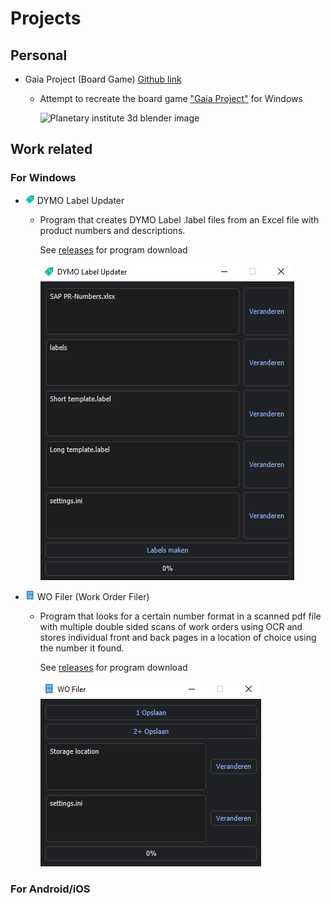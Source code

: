 # Projects
## Personal
* Gaia Project (Board Game) [Github link](https://github.com/Seawolf159/Gaia-Project)
  - Attempt to recreate the board game ["Gaia Project"](https://images.zmangames.com/filer_public/2e/22/2e222960-07ca-479c-81c9-65731e2be57f/zf001_layout.png) for Windows

    ![Planetary institute 3d blender image](https://github.com/Seawolf159/Gaia-Project/blob/master/Images/Raw%20renders/Planetary%20Institute.png)

## Work related
### For Windows
* <img src="https://github.com/Seawolf159/CV/blob/master/Images/icon1.png" width="15" height="15"> DYMO Label Updater
  - Program that creates DYMO Label .label files from an Excel file with product numbers and descriptions.

    See [releases](https://github.com/Seawolf159/CV/releases/tag/Showcase-2) for program download

    ![DYMO Label Updater program layout](https://github.com/Seawolf159/CV/blob/master/Images/DYMO%20Label%20Updater.png)

* <img src="https://github.com/Seawolf159/CV/blob/master/Images/icon2.png" width="15" height="15"> WO Filer (Work Order Filer)
  - Program that looks for a certain number format in a scanned pdf file with multiple double sided scans of work orders using OCR and stores individual front and back pages in a location of choice using the number it found.

    See [releases](https://github.com/Seawolf159/CV/releases/tag/Showcase-2) for program download

    ![WO Filer program layout](https://github.com/Seawolf159/CV/blob/master/Images/WO%20Filer.png)

### For Android/iOS
